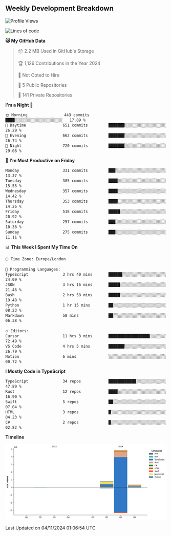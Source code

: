 


## Weekly Development Breakdown
<!--START_SECTION:waka-->
![Profile Views](http://img.shields.io/badge/Profile%20Views-0-blue)

![Lines of code](https://img.shields.io/badge/From%20Hello%20World%20I%27ve%20Written-6.0%20million%20lines%20of%20code-blue)

**🐱 My GitHub Data** 

> 📦 2.2 MB Used in GitHub's Storage 
 > 
> 🏆 1,126 Contributions in the Year 2024
 > 
> 🚫 Not Opted to Hire
 > 
> 📜 5 Public Repositories 
 > 
> 🔑 141 Private Repositories 
 > 
**I'm a Night 🦉** 

```text
🌞 Morning                443 commits         ████░░░░░░░░░░░░░░░░░░░░░   17.89 % 
🌆 Daytime                651 commits         ███████░░░░░░░░░░░░░░░░░░   26.29 % 
🌃 Evening                662 commits         ███████░░░░░░░░░░░░░░░░░░   26.74 % 
🌙 Night                  720 commits         ███████░░░░░░░░░░░░░░░░░░   29.08 % 
```
📅 **I'm Most Productive on Friday** 

```text
Monday                   331 commits         ███░░░░░░░░░░░░░░░░░░░░░░   13.37 % 
Tuesday                  385 commits         ████░░░░░░░░░░░░░░░░░░░░░   15.55 % 
Wednesday                357 commits         ████░░░░░░░░░░░░░░░░░░░░░   14.42 % 
Thursday                 353 commits         ████░░░░░░░░░░░░░░░░░░░░░   14.26 % 
Friday                   518 commits         █████░░░░░░░░░░░░░░░░░░░░   20.92 % 
Saturday                 257 commits         ███░░░░░░░░░░░░░░░░░░░░░░   10.38 % 
Sunday                   275 commits         ███░░░░░░░░░░░░░░░░░░░░░░   11.11 % 
```


📊 **This Week I Spent My Time On** 

```text
🕑︎ Time Zone: Europe/London

💬 Programming Languages: 
TypeScript               3 hrs 40 mins       ██████░░░░░░░░░░░░░░░░░░░   24.09 % 
JSON                     3 hrs 16 mins       █████░░░░░░░░░░░░░░░░░░░░   21.46 % 
Bash                     2 hrs 58 mins       █████░░░░░░░░░░░░░░░░░░░░   19.48 % 
Python                   1 hr 15 mins        ██░░░░░░░░░░░░░░░░░░░░░░░   08.23 % 
Markdown                 58 mins             ██░░░░░░░░░░░░░░░░░░░░░░░   06.38 % 

🔥 Editors: 
Cursor                   11 hrs 3 mins       ██████████████████░░░░░░░   72.49 % 
VS Code                  4 hrs 5 mins        ███████░░░░░░░░░░░░░░░░░░   26.79 % 
Notion                   6 mins              ░░░░░░░░░░░░░░░░░░░░░░░░░   00.72 % 
```

**I Mostly Code in TypeScript** 

```text
TypeScript               34 repos            ████████████░░░░░░░░░░░░░   47.89 % 
Rust                     12 repos            ████░░░░░░░░░░░░░░░░░░░░░   16.90 % 
Swift                    5 repos             ██░░░░░░░░░░░░░░░░░░░░░░░   07.04 % 
HTML                     3 repos             █░░░░░░░░░░░░░░░░░░░░░░░░   04.23 % 
C#                       2 repos             █░░░░░░░░░░░░░░░░░░░░░░░░   02.82 % 
```



**Timeline**

![Lines of Code chart](https://raw.githubusercontent.com/mars-arch/mars-arch/main/assets/bar_graph.png)


 Last Updated on 04/11/2024 01:06:54 UTC
<!--END_SECTION:waka-->
